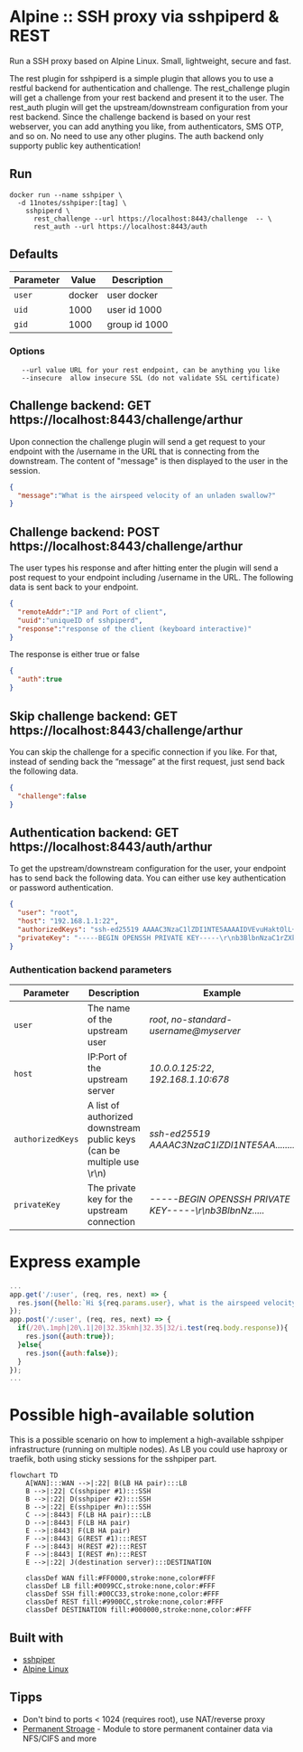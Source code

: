 # Alpine :: SSH proxy via sshpiperd & REST
Run a SSH proxy based on Alpine Linux. Small, lightweight, secure and fast.

The rest plugin for sshpiperd is a simple plugin that allows you to use a restful backend for authentication and challenge. The rest_challenge plugin will get a challenge from your rest backend and present it to the user. The rest_auth plugin will get the upstream/downstream configuration from your rest backend. Since the challenge backend is based on your rest webserver, you can add anything you like, from authenticators, SMS OTP, and so on. No need to use any other plugins.
The auth backend only supporty public key authentication!

## Run
```shell
docker run --name sshpiper \
  -d 11notes/sshpiper:[tag] \
    sshpiperd \
      rest_challenge --url https://localhost:8443/challenge  -- \
      rest_auth --url https://localhost:8443/auth
```

## Defaults
| Parameter | Value | Description |
| --- | --- | --- |
| `user` | docker | user docker |
| `uid` | 1000 | user id 1000 |
| `gid` | 1000 | group id 1000 |

### Options
```
   --url value URL for your rest endpoint, can be anything you like
   --insecure  allow insecure SSL (do not validate SSL certificate)
```

## Challenge backend: GET https://localhost:8443/challenge/arthur
Upon connection the challenge plugin will send a get request to your endpoint with the /username in the URL that is connecting from the downstream. The content of "message" is then displayed to the user in the session.

```json
{
  "message":"What is the airspeed velocity of an unladen swallow?"
}
```

## Challenge backend: POST https://localhost:8443/challenge/arthur
The user types his response and after hitting enter the plugin will send a post request to your endpoint including /username in the URL. The following data is sent back to your endpoint.

```json
{
  "remoteAddr":"IP and Port of client",
  "uuid":"uniqueID of sshpiperd",
  "response":"response of the client (keyboard interactive)"
}
```

The response is either true or false
```json
{
  "auth":true
}
```

## Skip challenge backend: GET https://localhost:8443/challenge/arthur
You can skip the challenge for a specific connection if you like. For that, instead of sending back the “message” at the first request, just send back the following data.

```json
{
  "challenge":false
}
```

## Authentication backend: GET https://localhost:8443/auth/arthur
To get the upstream/downstream configuration for the user, your endpoint has to send back the following data. You can either use key authentication or password authentication.

```json
{
  "user": "root",
  "host": "192.168.1.1:22",
  "authorizedKeys": "ssh-ed25519 AAAAC3NzaC1lZDI1NTE5AAAAIDVEvuHaktOlL+GpF+JUlcX9N2f1b36moKkck7eV8Kgj root@c8e26162952a",
  "privateKey": "-----BEGIN OPENSSH PRIVATE KEY-----\r\nb3BlbnNzaC1rZXktdjEAAAAABG5vbmUAAAAEbm9uZQAAAAAAAAABAAAAMwAAAAtzc2gtZW\r\nQyNTUxOQAAACDacsBgzwtW0WBIVrE/ZVWFr2w2287w1MoVJMueJgog1gAAAJjLTCf6y0wn\r\n+gAAAAtzc2gtZWQyNTUxOQAAACDacsBgzwtW0WBIVrE/ZVWFr2w2287w1MoVJMueJgog1g\r\nAAAEA7WWWE4AN6UIrkjbKa51tyuBNunmGc6W1IhUH0fQ/pz9pywGDPC1bRYEhWsT9lVYWv\r\nbDbbzvDUyhUky54mCiDWAAAAEXJvb3RAODhiNTBkOGM2MDc3AQIDBA==\r\n-----END OPENSSH PRIVATE KEY-----"
}
```

### Authentication backend parameters
| Parameter | Description | Example |
| --- | --- | --- |
| `user` | The name of the upstream user | *root*, *no-standard-username@myserver* |
| `host` | IP:Port of the upstream server | *10.0.0.125:22*, *192.168.1.10:678* |
| `authorizedKeys` | A list of authorized downstream public keys (can be multiple use \r\n) | *ssh-ed25519 AAAAC3NzaC1lZDI1NTE5AA........* |
| `privateKey` | The private key for the upstream connection | *-----BEGIN OPENSSH PRIVATE KEY-----\r\nb3BlbnNz.....* |


# Express example
```js
...
app.get('/:user', (req, res, next) => {
  res.json({hello:`Hi ${req.params.user}, what is the airspeed velocity of an unladen swallow?`});
});
app.post('/:user', (req, res, next) => {
  if(/20\.1mph|20\.1|20|32.35kmh|32.35|32/i.test(req.body.response)){
    res.json({auth:true});
  }else{
    res.json({auth:false});
  }
});
...
```

# Possible high-available solution
This is a possible scenario on how to implement a high-available sshpiper infrastructure (running on multiple nodes). As LB you could use haproxy or traefik, both using sticky sessions for the sshpiper part.

```mermaid
flowchart TD
    A[WAN]:::WAN -->|:22| B(LB HA pair):::LB
    B -->|:22| C(sshpiper #1):::SSH
    B -->|:22| D(sshpiper #2):::SSH
    B -->|:22| E(sshpiper #n):::SSH
    C -->|:8443| F(LB HA pair):::LB
    D -->|:8443| F(LB HA pair)
    E -->|:8443| F(LB HA pair)
    F -->|:8443| G(REST #1):::REST
    F -->|:8443| H(REST #2):::REST
    F -->|:8443| I(REST #n):::REST
    E -->|:22| J(destination server):::DESTINATION

    classDef WAN fill:#FF0000,stroke:none,color#FFF
    classDef LB fill:#0099CC,stroke:none,color:#FFF
    classDef SSH fill:#00CC33,stroke:none,color:#FFF
    classDef REST fill:#9900CC,stroke:none,color:#FFF
    classDef DESTINATION fill:#000000,stroke:none,color:#FFF  
```

## Built with
* [sshpiper](https://github.com/tg123/sshpiper)
* [Alpine Linux](https://alpinelinux.org/)

## Tipps
* Don't bind to ports < 1024 (requires root), use NAT/reverse proxy
* [Permanent Stroage](https://github.com/11notes/alpine-docker-netshare) - Module to store permanent container data via NFS/CIFS and more